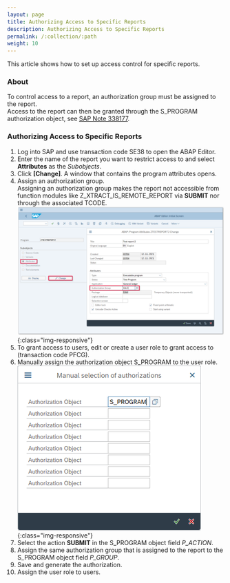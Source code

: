 ```yaml
---
layout: page
title: Authorizing Access to Specific Reports
description: Authorizing Access to Specific Reports
permalink: /:collection/:path
weight: 10
---
```


This article shows how to set up access control for specific reports.<br>

### About
To control access to a report, an authorization group must be assigned to the report.<br>
Access to the report can then be granted through the S_PROGRAM authorization object, see [SAP Note 338177](https://launchpad.support.sap.com/#/notes/338177).

### Authorizing Access to Specific Reports

1. Log into SAP and use transaction code SE38 to open the ABAP Editor.
2. Enter the name of the report you want to restrict access to and select **Attributes** as the *Subobjects*.
3. Click **[Change]**. A window that contains the program attributes opens.
4. Assign an authorization group.<br>
Assigning an authorization group makes the report not accessible from function modules like Z_XTRACT_IS_REMOTE_REPORT via **SUBMIT** nor through the associated TCODE. <br>
![report-authorization](/img/contents/report-authorization.png){:class="img-responsive"}
5. To grant access to users, edit or create a user role to grant access to (transaction code PFCG).
6. Manually assign the authorization object S_PROGRAM to the user role.<br>
![report-manual-authorization-object](/img/contents/manual-authorization-object.png){:class="img-responsive"}
7. Select the action **SUBMIT** in the S_PROGRAM object field *P_ACTION*.
8. Assign the same authorization group that is assigned to the report to the S_PROGRAM object field *P_GROUP*. 
9. Save and generate the authorization.
10. Assign the user role to users.

